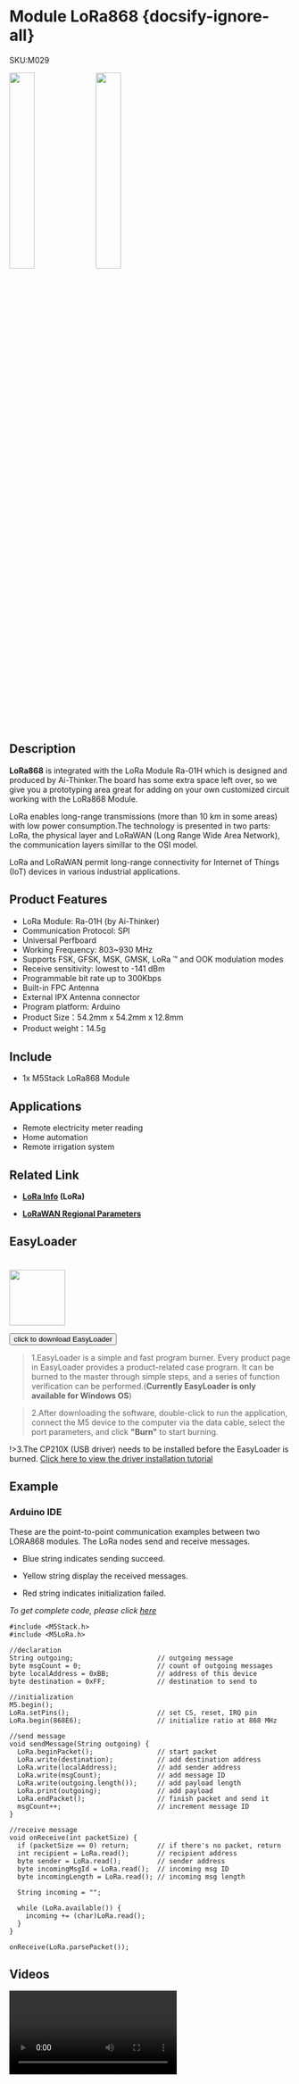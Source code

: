 # Module LoRa868 {docsify-ignore-all}

<div class="badge badge-pill badge-primary product_sku_tag">SKU:M029</div>

<img src="assets/img/product_pics/module/module_lora868_01.jpg" width="30%" height="30%"> <img src="assets/img/product_pics/module/module_lora868_02.jpg" width="30%" height="30%">


## Description

**LoRa868** is integrated with the LoRa Module Ra-01H which is designed and produced by Ai-Thinker.The board has some extra space left over, so we give you a prototyping area great for adding on your own customized circuit working with the LoRa868 Module.

LoRa enables long-range transmissions (more than 10 km in some areas) with low power consumption.The technology is presented in two parts: LoRa, the physical layer and LoRaWAN (Long Range Wide Area Network), the communication layers simillar to the OSI model.

LoRa and LoRaWAN permit long-range connectivity for Internet of Things (IoT) devices in various industrial applications.

## Product Features

-  LoRa Module:  Ra-01H (by Ai-Thinker)
-  Communication Protocol: SPI
-  Universal Perfboard
-  Working Frequency: 803~930 MHz
-  Supports FSK, GFSK, MSK, GMSK, LoRa ™ and OOK modulation modes
-  Receive sensitivity: lowest to -141 dBm
-  Programmable bit rate up to 300Kbps
-  Built-in FPC Antenna
-  External IPX Antenna connector
-  Program platform: Arduino
-  Product Size：54.2mm x 54.2mm x 12.8mm
-  Product weight：14.5g

## Include

-  1x M5Stack LoRa868 Module

## Applications

-  Remote electricity meter reading
-  Home automation
-  Remote irrigation system

## Related Link

- **[LoRa Info](https://wiki.ai-thinker.com/_media/lora/docs/c047ps01a1_ra-01_product_specification_v1.1.pdf) (LoRa)**

- **[LoRaWAN Regional Parameters](https://m5stack.oss-cn-shenzhen.aliyuncs.com/resource/docs/datasheet/module/lorawantm_regional_parameters_v1.1rb_-_final.pdf)**


## EasyLoader

<img src="https://m5stack.oss-cn-shenzhen.aliyuncs.com/image/EasyLoader_logo.png" width="100px" style="margin-top:20px">

<a href="https://m5stack.oss-cn-shenzhen.aliyuncs.com/EasyLoader/Module/EasyLoader_LORA868_Duplex.exe"><button type="button" class="btn btn-primary">click to download EasyLoader</button></a>

>1.EasyLoader is a simple and fast program burner. Every product page in EasyLoader provides a product-related case program. It can be burned to the master through simple steps, and a series of function verification can be performed.(**Currently EasyLoader is only available for Windows OS**)

>2.After downloading the software, double-click to run the application, connect the M5 device to the computer via the data cable, select the port parameters, and click **"Burn"** to start burning.

!>3.The CP210X (USB driver) needs to be installed before the EasyLoader is burned. [Click here to view the driver installation tutorial](en/related_documents/M5Burner#install-usb-driver)

## Example

### Arduino IDE

These are the point-to-point communication examples between two LORA868 modules. The LoRa nodes send and receive messages.

* Blue string indicates sending succeed.

* Yellow string display the received messages.

* Red string indicates initialization failed.

*To get complete code, please click [here](https://github.com/m5stack/M5-ProductExampleCodes/tree/master/Module/LORA868/Arduino)*

```arduino
#include <M5Stack.h>
#include <M5LoRa.h>

//declaration
String outgoing;                     // outgoing message
byte msgCount = 0;                   // count of outgoing messages
byte localAddress = 0xBB;            // address of this device
byte destination = 0xFF;             // destination to send to

//initialization
M5.begin();
LoRa.setPins();                      // set CS, reset, IRQ pin
LoRa.begin(868E6);                   // initialize ratio at 868 MHz

//send message
void sendMessage(String outgoing) {
  LoRa.beginPacket();                // start packet
  LoRa.write(destination);           // add destination address
  LoRa.write(localAddress);          // add sender address
  LoRa.write(msgCount);              // add message ID
  LoRa.write(outgoing.length());     // add payload length
  LoRa.print(outgoing);              // add payload
  LoRa.endPacket();                  // finish packet and send it
  msgCount++;                        // increment message ID
}

//receive message
void onReceive(int packetSize) {
  if (packetSize == 0) return;       // if there's no packet, return
  int recipient = LoRa.read();       // recipient address
  byte sender = LoRa.read();         // sender address
  byte incomingMsgId = LoRa.read();  // incoming msg ID
  byte incomingLength = LoRa.read(); // incoming msg length

  String incoming = "";

  while (LoRa.available()) {
    incoming += (char)LoRa.read();
  }
}

onReceive(LoRa.parsePacket());
```

## Videos

<video class="video_size" controls>
    <source src="https://m5stack.oss-cn-shenzhen.aliyuncs.com/video/Product_example_video/Module/LoRa868.mp4" type="video/mp4">
</video>

<script>

   var purchase_link = 'https://m5stack.com/collections/m5-module/products/lora868-module';

   anchor_search(purchase_link);
   scrollFunc();

</script>